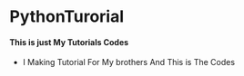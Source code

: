 # PythonTurorial
#### This is just My Tutorials Codes
- I Making Tutorial For My brothers And This is The Codes

